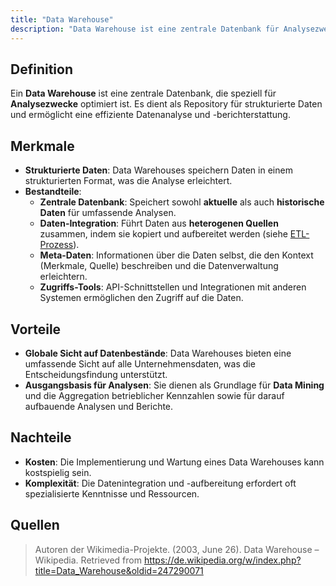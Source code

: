 ```yaml
---
title: "Data Warehouse"
description: "Data Warehouse ist eine zentrale Datenbank für Analysezwecke, die strukturierte Daten aus heterogenen Quellen integriert. Merkmale sind ETL-Prozess, Meta-Daten und Zugriffs-Tools. Vorteile sind globale Sicht und Ausgangsbasis für Analysen. Nachteile sind Kosten und Komplexität."
---
```


## Definition
Ein **Data Warehouse** ist eine zentrale Datenbank, die speziell für **Analysezwecke** optimiert ist. Es dient als Repository für strukturierte Daten und ermöglicht eine effiziente Datenanalyse und -berichterstattung.

## Merkmale
- **Strukturierte Daten**: Data Warehouses speichern Daten in einem strukturierten Format, was die Analyse erleichtert.
- **Bestandteile**:
  - **Zentrale Datenbank**: Speichert sowohl **aktuelle** als auch **historische Daten** für umfassende Analysen.
  - **Daten-Integration**: Führt Daten aus **heterogenen Quellen** zusammen, indem sie kopiert und aufbereitet werden (siehe [ETL-Prozess](lerninhalte/etl)).
  - **Meta-Daten**: Informationen über die Daten selbst, die den Kontext (Merkmale, Quelle) beschreiben und die Datenverwaltung erleichtern.
  - **Zugriffs-Tools**: API-Schnittstellen und Integrationen mit anderen Systemen ermöglichen den Zugriff auf die Daten.

## Vorteile
- **Globale Sicht auf Datenbestände**: Data Warehouses bieten eine umfassende Sicht auf alle Unternehmensdaten, was die Entscheidungsfindung unterstützt.
- **Ausgangsbasis für Analysen**: Sie dienen als Grundlage für **Data Mining** und die Aggregation betrieblicher Kennzahlen sowie für darauf aufbauende Analysen und Berichte.

## Nachteile
- **Kosten**: Die Implementierung und Wartung eines Data Warehouses kann kostspielig sein.
- **Komplexität**: Die Datenintegration und -aufbereitung erfordert oft spezialisierte Kenntnisse und Ressourcen.

## Quellen
> Autoren der Wikimedia-Projekte. (2003, June 26). Data Warehouse – Wikipedia. Retrieved from https://de.wikipedia.org/w/index.php?title=Data_Warehouse&oldid=247290071
